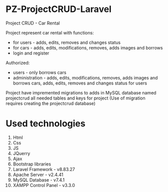 # PZ-ProjectCRUD-Laravel
Project CRUD - Car Rental

Project represent car rental with functions:
- for users - adds, edits, removes and changes status
- for cars - adds, edits, modifications, removes, adds images and borrows
- login and register

Authorized:
- users - only borrows cars
- administration - adds, edits, modifications, removes, adds images and borrows cars, adds, edits, removes and changes status for users

Project have impremented migrations to adds in MySQL database named projectcrud all needed tables and keys for project (Use of migration requires creating the projectcrud database) 

# Used technologies
1. Html
2. Css
3. JS
4. JQuerry
5. Ajax
6. Bootstrap libraries
7. Laravel Framework - v8.83.27
8. Apache Server - v2.4.41
9. MySQL Database - v7.4.1
10. XAMPP Control Panel - v3.3.0
